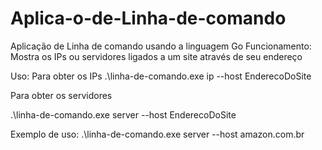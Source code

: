 # Aplica-o-de-Linha-de-comando
Aplicação de Linha de comando usando a linguagem Go
Funcionamento: Mostra os IPs ou servidores ligados a um site através de seu endereço

Uso: Para obter os IPs
 .\linha-de-comando.exe ip --host EnderecoDoSite

 Para obter os servidores

 .\linha-de-comando.exe server --host EnderecoDoSite

Exemplo de uso: .\linha-de-comando.exe server --host amazon.com.br